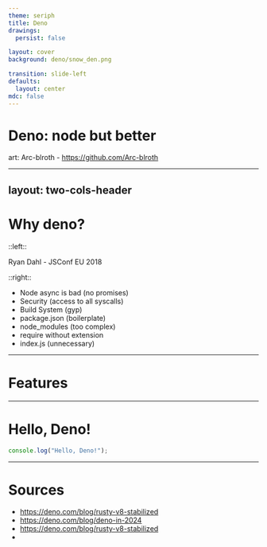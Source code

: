 ```yaml
---
theme: seriph
title: Deno
drawings:
  persist: false

layout: cover
background: deno/snow_den.png

transition: slide-left
defaults:
  layout: center
mdc: false
---
```


# Deno: node but better

art: Arc-blroth - https://github.com/Arc-blroth

---
layout: two-cols-header
---

# Why deno?

::left::

<Youtube id="M3BM9TB-8yA" />

Ryan Dahl - JSConf EU 2018

::right::

- Node async is bad (no promises)
- Security (access to all syscalls)
- Build System (gyp)
- package.json (boilerplate)
- node_modules (too complex)
- require without extension
- index.js (unnecessary)

<!-- 
This is a **note** 
-->

---

# Features


---

# Hello, Deno!

```typescript
console.log("Hello, Deno!");
```

---


# Sources

- https://deno.com/blog/rusty-v8-stabilized
- https://deno.com/blog/deno-in-2024
- https://deno.com/blog/rusty-v8-stabilized
- 